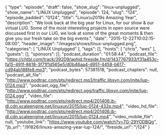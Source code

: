 {
  "type": "episode",
  "draft": false,
  "show_slug": "linux-unplugged",
  "show_name": "LINUX Unplugged",
  "episode": 124,
  "slug": "124",
  "episode_padded": "0124",
  "title": "Linux\u2019s Amazing Year",
  "description": "We look back at the big year for Linux, for our show & our virtual LUG. Some of the most interesting projects in open source were discussed first in our LUG, we look at some of the great moments & then give you our fresh take on the big events.",
  "date": "2015-12-22T10:02:15-08:00",
  "header_image": "/images/shows/linux-unplugged.png",
  "categories": [
    "LINUX Unplugged"
  ],
  "tags": [],
  "hosts": [
    "chris",
    "wes"
  ],
  "guests": [],
  "sponsors": [],
  "podcast_duration": "01:58:44",
  "podcast_file": "https://chtbl.com/track/392D9/aphid.fireside.fm/d/1437767933/f31a453c-fa15-491f-8618-3f71f1d565e5/d0b46aa4-d951-4458-b617-cd94ab188fe8.mp3",
  "podcast_bytes": 57381518,
  "podcast_chapters": null,
  "podcast_alt_file": "http://www.podtrac.com/pts/redirect.mp3/traffic.libsyn.com/jnite/lup-0124.mp3",
  "podcast_ogg_file": "http://www.podtrac.com/pts/redirect.ogg/traffic.libsyn.com/jnite/lup-0124.ogg",
  "video_file": "http://www.podtrac.com/pts/redirect.mp4/201406.jb-dl.cdn.scaleengine.net/linuxun/2015/lup-0124-432p.mp4",
  "video_hd_file": "http://www.podtrac.com/pts/redirect.mp4/201406.jb-dl.cdn.scaleengine.net/linuxun/2015/lup-0124.mp4",
  "video_mobile_file": null,
  "youtube_link": "https://www.youtube.com/watch?v=7G-29YODBQg",
  "jb_url": "/91826/linuxs-amazing-year-lup-124/",
  "fireside_url": "/124"
}

